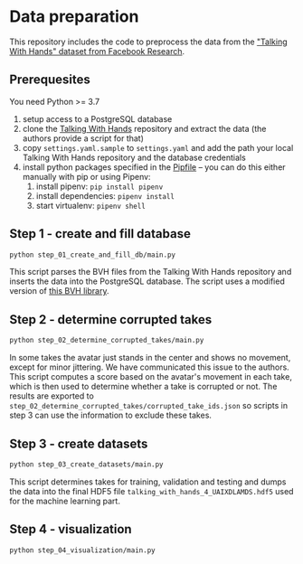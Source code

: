 # Data preparation

This repository includes the code to preprocess the data from the ["Talking With Hands" dataset from Facebook Research](https://github.com/facebookresearch/TalkingWithHands32M).

## Prerequesites

You need Python >= 3.7

1. setup access to a PostgreSQL database
2. clone the [Talking With Hands](https://github.com/facebookresearch/TalkingWithHands32M) repository and extract the data (the authors provide a script for that)
3. copy `settings.yaml.sample` to `settings.yaml` and add the path your local Talking With Hands repository and the database credentials
4. install python packages specified in the [Pipfile](Pipfile) – you can do this either manually with pip or using Pipenv:
   1. install pipenv: `pip install pipenv`
   2. install dependencies: `pipenv install`
   3. start virtualenv: `pipenv shell`

## Step 1 - create and fill database

```bash
python step_01_create_and_fill_db/main.py
```

This script parses the BVH files from the Talking With Hands repository and inserts the data into the PostgreSQL database. The script uses a modified version of [this BVH library](https://github.com/20tab/bvh-python).

## Step 2 - determine corrupted takes

```bash
python step_02_determine_corrupted_takes/main.py
```

In some takes the avatar just stands in the center and shows no movement, except for minor jittering. We have communicated this issue to the authors. This script computes a score based on the avatar's movement in each take, which is then used to determine whether a take is corrupted or not. The results are exported to `step_02_determine_corrupted_takes/corrupted_take_ids.json` so scripts in step 3 can use the information to exclude these takes.

## Step 3 - create datasets

```bash
python step_03_create_datasets/main.py
```

This script determines takes for training, validation and testing and dumps the data into the final HDF5 file `talking_with_hands_4_UAIXDLAMDS.hdf5` used for the machine learning part.

## Step 4 - visualization

```bash
python step_04_visualization/main.py
```
